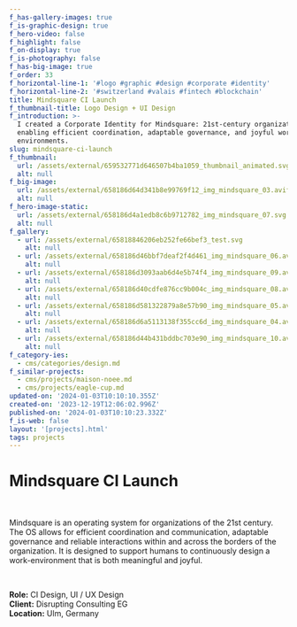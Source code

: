 ```yaml
---
f_has-gallery-images: true
f_is-graphic-design: true
f_hero-video: false
f_highlight: false
f_on-display: true
f_is-photography: false
f_has-big-image: true
f_order: 33
f_horizontal-line-1: '#logo #graphic #design #corporate #identity'
f_horizontal-line-2: '#switzerland #valais #fintech #blockchain'
title: Mindsquare CI Launch
f_thumbnail-title: Logo Design + UI Design
f_introduction: >-
  I created a Corporate Identity for Mindsquare: 21st-century organizational OS,
  enabling efficient coordination, adaptable governance, and joyful work
  environments.
slug: mindsquare-ci-launch
f_thumbnail:
  url: /assets/external/659532771d646507b4ba1059_thumbnail_animated.svg
  alt: null
f_big-image:
  url: /assets/external/658186d64d341b8e99769f12_img_mindsquare_03.avif
  alt: null
f_hero-image-static:
  url: /assets/external/658186d4a1edb8c6b9712782_img_mindsquare_07.svg
  alt: null
f_gallery:
  - url: /assets/external/65818846206eb252fe66bef3_test.svg
    alt: null
  - url: /assets/external/658186d46bbf7deaf2f4d461_img_mindsquare_06.avif
    alt: null
  - url: /assets/external/658186d3093aab6d4e5b74f4_img_mindsquare_09.avif
    alt: null
  - url: /assets/external/658186d40cdfe876cc9b004c_img_mindsquare_08.avif
    alt: null
  - url: /assets/external/658186d581322879a8e57b90_img_mindsquare_05.avif
    alt: null
  - url: /assets/external/658186d6a5113138f355cc6d_img_mindsquare_04.avif
    alt: null
  - url: /assets/external/658186d44b431bddbc703e90_img_mindsquare_10.avif
    alt: null
f_category-ies:
  - cms/categories/design.md
f_similar-projects:
  - cms/projects/maison-noee.md
  - cms/projects/eagle-cup.md
updated-on: '2024-01-03T10:10:10.355Z'
created-on: '2023-12-19T12:06:02.996Z'
published-on: '2024-01-03T10:10:23.332Z'
f_is-web: false
layout: '[projects].html'
tags: projects
---
```


Mindsquare CI Launch
====================

‍

Mindsquare is an operating system for organizations of the 21st century. The OS allows for efficient coordination and communication, adaptable governance and reliable interactions within and across the borders of the organization. It is designed to support humans to continuously design a work-environment that is both meaningful and joyful.

‍  

**Role:** CI Design, UI / UX Design  
**Client:** Disrupting Consulting EG  
**Location:** Ulm, Germany
